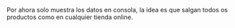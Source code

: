 Por ahora solo muestra los datos en consola, la idea es que salgan todos os productos como en cualquier tienda online.
